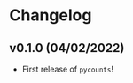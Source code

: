 # Changelog

<!--next-version-placeholder-->

## v0.1.0 (04/02/2022)

- First release of `pycounts`!
